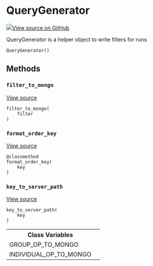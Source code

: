 # QueryGenerator

<!-- Insert buttons and diff -->


[![](https://www.tensorflow.org/images/GitHub-Mark-32px.png)View source on GitHub](https://www.github.com/wandb/client/tree/master/wandb/apis/public.py#L1787-L1881)




QueryGenerator is a helper object to write filters for runs

<pre><code>QueryGenerator()</code></pre>



<!-- Placeholder for "Used in" -->


## Methods

<h3 id="filter_to_mongo"><code>filter_to_mongo</code></h3>

<a target="_blank" href="https://www.github.com/wandb/client/tree/master/wandb/apis/public.py#L1873-L1881">View source</a>

<pre><code>filter_to_mongo(
    filter
)</code></pre>




<h3 id="format_order_key"><code>format_order_key</code></h3>

<a target="_blank" href="https://www.github.com/wandb/client/tree/master/wandb/apis/public.py#L1806-L1822">View source</a>

<pre><code>@classmethod</code>
<code>format_order_key(
    key
)</code></pre>




<h3 id="key_to_server_path"><code>key_to_server_path</code></h3>

<a target="_blank" href="https://www.github.com/wandb/client/tree/master/wandb/apis/public.py#L1836-L1847">View source</a>

<pre><code>key_to_server_path(
    key
)</code></pre>








<!-- Tabular view -->
<table>
<tr><th>Class Variables</th></tr>

<tr>
<td>
GROUP_OP_TO_MONGO<a id="GROUP_OP_TO_MONGO"></a>
</td>
<td>

</td>
</tr><tr>
<td>
INDIVIDUAL_OP_TO_MONGO<a id="INDIVIDUAL_OP_TO_MONGO"></a>
</td>
<td>

</td>
</tr>
</table>

